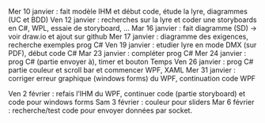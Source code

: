 Mer 10 janvier : fait modèle IHM et début code, étude la lyre, diagrammes (UC et BDD)
Ven 12 janvier : recherches sur la lyre et coder une storyboards en C#, WPL, essaie de storyboard, …
Mar 16 janvier : fait diagramme (SD) -> voir draw.io et ajout sur github
Mer 17 janvier : diagramme des exigences, recherche exemples prog C#
Ven 19 janvier : etudier lyre en mode DMX (sur PDF), début code C#
Mar 23 janvier : compléter prog C#
Mer 24 janvier : prog C# (partie envoyer à), timer et bouton Temps
Ven 26 janvier : prog C# partie couleur et scroll bar et commencer WPF, XAML
Mer 31 janvier : corriger erreur graphique (windows forms) du WPF, continuation code WPF

Ven 2 février : refais l’IHM du WPF, continuer code (partie storyboard) et code pour windows forms
Sam 3 février : couleur pour sliders 
Mar 6 février : recherche/test code pour envoyer données par socket.
